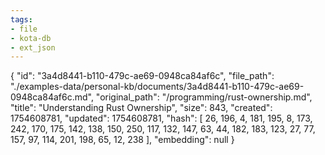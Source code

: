 ```yaml
---
tags:
- file
- kota-db
- ext_json
---
```

{
  "id": "3a4d8441-b110-479c-ae69-0948ca84af6c",
  "file_path": "./examples-data/personal-kb/documents/3a4d8441-b110-479c-ae69-0948ca84af6c.md",
  "original_path": "/programming/rust-ownership.md",
  "title": "Understanding Rust Ownership",
  "size": 843,
  "created": 1754608781,
  "updated": 1754608781,
  "hash": [
    26,
    196,
    4,
    181,
    195,
    8,
    173,
    242,
    170,
    175,
    142,
    138,
    150,
    250,
    117,
    132,
    147,
    63,
    44,
    182,
    183,
    123,
    27,
    77,
    157,
    97,
    114,
    201,
    198,
    65,
    12,
    238
  ],
  "embedding": null
}